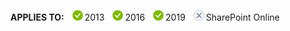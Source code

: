 <Token>**APPLIES TO:** ![yes](media/yes.png)2013 ![yes](media/yes.png)2016 ![yes](media/yes.png)2019 ![no](media/no.png)SharePoint Online </Token>
